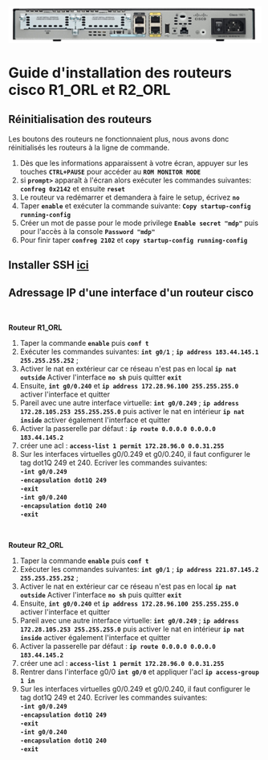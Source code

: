 ![routeurs](routeur.png)
# Guide d'installation des routeurs cisco R1_ORL et R2_ORL


## Réinitialisation des routeurs

Les boutons des routeurs ne fonctionnaient plus, nous avons donc réinitialisés les routeurs à la ligne de commande.

1. Dès que les informations apparaissent à votre écran, appuyer sur les touches **`CTRL+PAUSE`** pour accéder au **`ROM MONITOR MODE`**
2. si **`prompt>`** apparaît à l'écran alors exécuter les commandes suivantes: **`confreg 0x2142`** et ensuite **`reset`**
3. Le routeur va redémarrer et demandera à faire le setup, écrivez **`no`**
4. Taper **`enable`** et exécuter la commande suivante: **`Copy startup-config running-config`**
5. Créer un mot de passe pour le mode privilege **`Enable secret "mdp"`** puis pour l'accès à la console **`Password "mdp"`**
6. Pour finir taper **`confreg 2102`** et **`copy startup-config running-config`**

## Installer SSH [**ici**](/OrleansSIO.github.io/switch/)

## Adressage IP d'une interface d'un routeur cisco 

<br>

**Routeur R1_ORL**

1. Taper la commande **`enable`** puis **`conf t`**
2. Exécuter les commandes suivantes: **`int g0/1`** ; **`ip address 183.44.145.1 255.255.255.252`** ;
3. Activer le nat en extérieur car ce réseau n'est pas en local **`ip nat outside`** Activer l'interface **`no sh`** puis quitter **`exit`**
4. Ensuite, **`int g0/0.240`** et **`ip address 172.28.96.100 255.255.255.0`** activer l'interface et quitter
5. Pareil avec une autre interface virtuelle: **`int g0/0.249`** ; **`ip address 172.28.105.253 255.255.255.0`** puis activer le nat en intérieur **`ip nat inside`** 
activer également l'interface et quitter
6. Activer la passerelle par défaut : **`ip route 0.0.0.0 0.0.0.0 183.44.145.2`**
7. créer une acl : **`access-list 1 permit 172.28.96.0 0.0.31.255`**
8. Sur les interfaces virtuelles g0/0.249 et g0/0.240, il faut configurer le tag dot1Q 249 et 240. Ecriver les commandes suivantes:<br>
            **`-int g0/0.249`**
            <br>
            **`-encapsulation dot1Q 249`**
            <br>
            **`-exit`**
            <br>
             **`-int g0/0.240`**
            <br>
            **`-encapsulation dot1Q 240`**
            <br>
            **`-exit`**
<br>

**Routeur R2_ORL**

1. Taper la commande **`enable`** puis **`conf t`**
2. Exécuter les commandes suivantes: **`int g0/1`** ; **`ip address 221.87.145.2 255.255.255.252`** ;
3. Activer le nat en extérieur car ce réseau n'est pas en local **`ip nat outside`** Activer l'interface **`no sh`** puis quitter **`exit`**
4. Ensuite, **`int g0/0.240`** et **`ip address 172.28.96.100 255.255.255.0`** activer l'interface et quitter
5. Pareil avec une autre interface virtuelle: **`int g0/0.249`** ; **`ip address 172.28.105.253 255.255.255.0`** puis activer le nat en intérieur **`ip nat inside`** 
activer également l'interface et quitter
6. Activer la passerelle par défaut : **`ip route 0.0.0.0 0.0.0.0 183.44.145.2`**
7. créer une acl : **`access-list 1 permit 172.28.96.0 0.0.31.255`**
8. Rentrer dans l'interface g0/0 **`int g0/0`** et appliquer l'acl **`ip access-group 1 in`**
9. Sur les interfaces virtuelles g0/0.249 et g0/0.240, il faut configurer le tag dot1Q 249 et 240. Ecriver les commandes suivantes:<br>
            **`-int g0/0.249`**
            <br>
            **`-encapsulation dot1Q 249`**
            <br>
            **`-exit`**
            <br>
             **`-int g0/0.240`**
            <br>
            **`-encapsulation dot1Q 240`**
            <br>
            **`-exit`**

